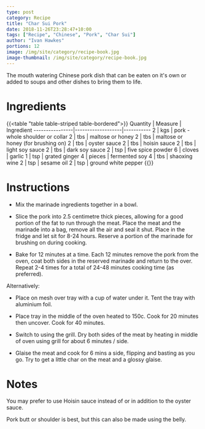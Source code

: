 ```yaml
---
type: post
category: Recipe
title: "Char Sui Pork"
date: 2018-11-26T23:28:47+10:00
tags: ["Recipe", "Chinese", "Pork", "Char Sui"]
author: "Ivan Hawkes"
portions: 12
image: /img/site/category/recipe-book.jpg
image-thumbnail: /img/site/category/recipe-book.jpg
---
```


The mouth watering Chinese pork dish that can be eaten on it's own or added to soups and other dishes to bring them to life.
<!--more-->

# Ingredients

{{<table "table table-striped table-bordered">}}
Quantity		| Measure 			| Ingredient
----------------|-------------------|-----------
2				| kgs				| pork - whole shoulder or collar
2				| tbs				| maltose or honey
2				| tbs				| maltose or honey (for brushing on)
2				| tbs				| oyster sauce
2				| tbs				| hoisin sauce
2				| tbs				| light soy sauce
2				| tbs				| dark soy sauce
2				| tsp				| five spice powder
6				| cloves			| garlic
1				| tsp				| grated ginger
4				| pieces			| fermented soy
4				| tbs				| shaoxing wine
2				| tsp				| sesame oil
2				| tsp				| ground white pepper
{{</table>}}

# Instructions

* Mix the marinade ingredients together in a bowl.

* Slice the pork into 2.5 centimetre thick pieces, allowing for a good portion of the fat to run through the meat. Place the meat and the marinade into a bag, remove all the air and seal it shut. Place in the fridge and let sit for 8-24 hours. Reserve a portion of the marinade for brushing on during cooking.

* Bake for 12 minutes at a time. Each 12 minutes remove the pork from the oven, coat both sides in the reserved marinade and return to the over. Repeat 2-4 times for a total of 24-48 minutes cooking time (as preferred).

Alternatively:

* Place on mesh over tray with a cup of water under it. Tent the tray with aluminium foil.

* Place tray in the middle of the oven heated to 150c. Cook for 20 minutes then uncover. Cook for 40 minutes.

* Switch to using the grill. Dry both sides of the meat by heating in middle of oven using grill for about 6 minutes / side.

* Glaise the meat and cook for 6 mins a side, flipping and basting as you go. Try to get a little char on the meat and a glossy glaise.

# Notes

You may prefer to use Hoisin sauce instead of or in addition to the oyster sauce.

Pork butt or shoulder is best, but this can also be made using the belly.